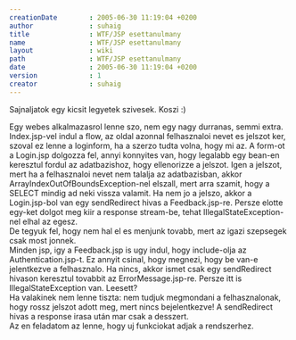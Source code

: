 ```yaml
---
creationDate        : 2005-06-30 11:19:04 +0200 
author              : suhaig 
title               : WTF/JSP esettanulmany 
name                : WTF/JSP esettanulmany 
layout              : wiki 
path                : WTF/JSP esettanulmany 
date                : 2005-06-30 11:19:04 +0200 
version             : 1 
creator             : suhaig 
---
```

Sajnaljatok egy kicsit legyetek szivesek. Koszi :)

Egy webes alkalmazasrol lenne szo, nem egy nagy durranas, semmi extra.<br/>Index.jsp-vel indul a flow, az oldal azonnal felhasznaloi nevet es jelszot ker, szoval ez lenne a loginform, ha a szerzo tudta volna, hogy mi az. A form-ot a Login.jsp dolgozza fel, annyi konnyites van, hogy legalabb egy bean-en keresztul fordul az adatbazishoz, hogy ellenorizze a jelszot. Igen a jelszot, mert ha a felhasznaloi nevet nem talalja az adatbazisban, akkor ArrayIndexOutOfBoundsException-nel elszall, mert arra szamit, hogy a SELECT mindig ad neki vissza valamit. Ha nem jo a jelszo, akkor a Login.jsp-bol van egy sendRedirect hivas a Feedback.jsp-re. Persze elotte egy-ket dolgot meg kiir a response stream-be, tehat IllegalStateException-nel elhal az egesz.<br/> De tegyuk fel, hogy nem hal el es menjunk tovabb, mert az igazi szepsegek csak most jonnek.<br/>
Minden jsp, igy a Feedback.jsp is ugy indul, hogy include-olja az Authentication.jsp-t. Ez annyit csinal, hogy megnezi, hogy be van-e jelentkezve a felhasznalo. Ha nincs, akkor ismet csak egy sendRedirect hivason keresztul tovabbit az ErrorMessage.jsp-re. Persze itt is IllegalStateException van. Leesett?<br/>
Ha valakinek nem lenne tiszta: nem tudjuk megmondani a felhasznalonak, hogy rossz jelszot adott meg, mert nincs bejelentkezve! A sendRedirect hivas a response irasa után mar csak a desszert.<br/>
Az en feladatom az lenne, hogy uj funkciokat adjak a rendszerhez. 
